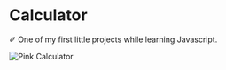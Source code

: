 # Calculator
✐ One of my first little projects while learning Javascript.

![Pink Calculator](https://github.com/vanesascode/Calculator-with-JAVASCRIPT/assets/131259155/f6f8a156-f7fb-4f92-8f96-481703439378)
